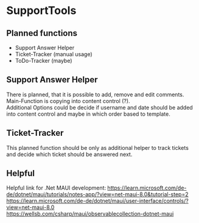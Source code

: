 # SupportTools

## Planned functions
- Support Answer Helper
- Ticket-Tracker (manual usage)
- ToDo-Tracker (maybe)

## Support Answer Helper
There is planned, that it is possible to add, remove and edit comments.  
Main-Function is copying into content control (?).  
Additional Options could be decide if username and date should be added into content control and maybe in which order based to template.

## Ticket-Tracker
This planned function should be only as additional helper to track tickets and decide which ticket should be answered next. 

## Helpful
Helpful link for .Net MAUI development:
https://learn.microsoft.com/de-de/dotnet/maui/tutorials/notes-app/?view=net-maui-8.0&tutorial-step=2  
https://learn.microsoft.com/de-de/dotnet/maui/user-interface/controls/?view=net-maui-8.0  
https://wellsb.com/csharp/maui/observablecollection-dotnet-maui
